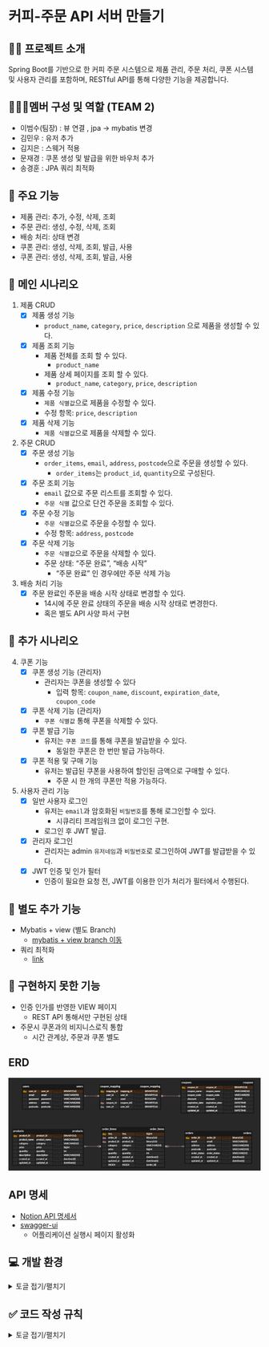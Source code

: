 #  커피-주문 API 서버 만들기

## 👨‍🏫 프로젝트 소개

Spring Boot를 기반으로 한 커피 주문 시스템으로 제품 관리, 주문 처리, 쿠폰 시스템 및 사용자 관리를 포함하며, RESTful API를 통해 다양한 기능을 제공합니다.


## 🧑‍🤝‍🧑멤버 구성 및 역할 (TEAM 2)

- 이범수(팀장) : 뷰 연결 , jpa -> mybatis 변경
- 김민우 : 유저 추가
- 김지은 : 스웨거 적용
- 문재경 : 쿠폰 생성 및 발급을 위한 바우처 추가
- 송경훈 : JPA 쿼리 최적화

## 📌 주요 기능

- 제품 관리: 추가, 수정, 삭제, 조회
- 주문 관리: 생성, 수정, 삭제, 조회
- 배송 처리: 상태 변경
- 쿠폰 관리: 생성, 삭제, 조회, 발급, 사용
- 쿠폰 관리: 생성, 삭제, 조회, 발급, 사용


## 📝 메인 시나리오

1. 제품 CRUD
    - [x] 제품 생성 기능
        - `product_name`, `category`, `price`, `description` 으로 제품을 생성할 수 있다.
    - [x] 제품 조회 기능
        - 제품 전체를 조회 할 수 있다.
            - `product_name`
        - 제품 상세 페이지를 조회 할 수 있다.
            - `product_name`, `category`, `price`, `description`
    - [x] 제품 수정 기능
        - `제품 식별값`으로 제품을 수정할 수 있다.
        - 수정 항목: `price`, `description`
    - [x] 제품 삭제 기능
        - `제품 식별값`으로 제품을 삭제할 수 있다.

2. 주문 CRUD
    - [x] 주문 생성 기능
        - `order_items`, `email`, `address`, `postcode`으로 주문을 생성할 수 있다.
            - `order_items`는 `product_id`, `quantity`으로 구성된다.
    - [x] 주문 조회 기능
        - `email` 값으로 주문 리스트를 조회할 수 있다.
        - `주문 식별` 값으로 단건 주문을 조회할 수 있다.
    - [x] 주문 수정 기능
        - `주문 식별값`으로 주문을 수정할 수 있다.
        - 수정 항목: `address`, `postcode`
    - [x] 주문 삭제 기능
        - `주문 식별값`으로 주문을 삭제할 수 있다.
        - 주문 상태: “주문 완료”, “배송 시작”
            - “주문 완료” 인 경우에만 주문 삭제 가능

3. 배송 처리 기능
    - [x] 주문 완료인 주문을 배송 시작 상태로 변경할 수 있다.
        - 14시에 주문 완료 상태의 주문을 배송 시작 상태로 변경한다.
        - 혹은 별도 API 사양 파서 구현

## 📝 추가 시나리오
 
4. 쿠폰 기능
    - [x] 쿠폰 생성 기능 (관리자)
        - 관리자는 쿠폰을 생성할 수 있다
            - 입력 항목: `coupon_name`, `discount`, `expiration_date`, `coupon_code`
    - [x] 쿠폰 삭제 기능 (관리자)
        - `쿠폰 식별값` 통해 쿠폰을 삭제할 수 있다.
    - [x] 쿠폰 발급 기능
        - 유저는 `쿠폰 코드`를 통해 쿠폰을 발급받을 수 있다.
            - 동일한 쿠폰은 한 번만 발급 가능하다.
    - [x] 쿠폰 적용 및 구매 기능
        - 유저는 발급된 쿠폰을 사용하여 할인된 금액으로 구매할 수 있다.
            - 주문 시 한 개의 쿠폰만 적용 가능하다.

5. 사용자 관리 기능
    - [x] 일반 사용자 로그인
        - 유저는 `email`과 암호화된 `비밀번호`를 통해 로그인할 수 있다.
            - 시큐리티 프레임워크 없이 로그인 구현.
        - 로그인 후 JWT 발급.
    - [x] 관리자 로그인
        - 관리자는 admin `유저네임`과 `비밀번호`로 로그인하여 JWT를 발급받을 수 있다.
    - [x] JWT 인증 및 인가 필터
        - 인증이 필요한 요청 전, JWT를 이용한 인가 처리가 필터에서 수행된다.


## 📝 별도 추가 기능
- Mybatis + view (별도 Branch)
    - [mybatis + view branch 이동](https://github.com/prgrms-be-devcourse/NBE1_1_Team2/tree/mybatis)
- 쿼리 최적화
    - [link](https://equal-mountain-a78.notion.site/318aee943fb1410f8f40e1fd3e2b4931?pvs=4)


## 📝 구현하지 못한 기능
- 인증 인가를 반영한 VIEW 페이지
  - REST API 통해서만 구현된 상태
- 주문시 쿠폰과의 비지니스로직 통합
  - 시간 관계상, 주문과 쿠폰 별도


## ERD
![ERD](resources/images/coffee-order-erd.png)

## API 명세
- [Notion API 명세서](https://bird-airboat-008.notion.site/API-24-1-2-1-711772806cda424db74c341876e7be34)
- [swagger-ui](http://localhost:8080/swagger-ui/index.html#)
  - 어플리케이션 실행시 페이지 활성화

    
## 💻 개발 환경
<details>
<summary>토글 접기/펼치기</summary>
<div markdown="1">

**JDK**
- Java 17

**프레임워크**
- Spring Boot 3.x

**빌드 도구**
- Gradle

**개발도구**
- IntelliJ IDEA (IDE)

**기술 및 라이브러리**
- Spring Data JPA
- Swagger
- Lombok

**협업 도구**
- Notion: 프로젝트 관리 및 문서화
- GitHub: 버전 관리 및 코드 저장소
  버전 관리 및 협업 도구

</div>
</details>

## ✅ 코드 작성 규칙
<details>
<summary>토글 접기/펼치기</summary>
<div markdown="1">

### Commit Convention

- **태그이름은 모두 소문자로 사용**

- **태그 목록**:
    - `feat`: 새로운 기능 추가
    - `fix`: 오류 해결
    - `design`: CSS 등 UI 변경
    - `style`: 코드 포맷 변경, 코드 수정 없음
    - `refactor`: 코드 리팩토링
    - `docs`: 문서 수정
    - `test`: 테스트 추가/수정
    - `chore`: 빌드, 패키지 매니저 설정 등
    - `rename`: 폴더 이름, 경로 변경

- **커밋 메시지 포맷**: `태그이름: 내용`
    - 예: `feat: 회원가입 API 구현`

### Flow

1. **이슈 생성**: 이슈 템플릿에 맞춰 생성
    - 태그: `기능구현(feat)` | `오류해결(fix)` | `환경설정(chore)` | `리팩토링(refactor)`

2. **브랜치 이름**: `태그이름/#{이슈넘버}`
    - 예: `feat/#21`

3. **Commit 메시지**: `태그이름: 내용`
    - 예: `feat: 회원가입 API 구현`

4. **PR 작성**: PR 템플릿에 맞춰 작성
    - 실행결과 스크린샷 첨부
    - `close #{이슈넘버}`로 자동 이슈 닫기

5. **리뷰 및 Merge**: 최소 한 명의 팀원에게 리뷰 받은 후 스스로 merge
6. **브랜치 삭제**: main 브랜치에 merge된 브랜치는 삭제

</div>
</details>